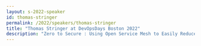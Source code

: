 ```yaml
---
layout: s-2022-speaker
id: thomas-stringer
permalink: /2022/speakers/thomas-stringer
title: "Thomas Stringer at DevOpsDays Boston 2022"
description: "Zero to Secure : Using Open Service Mesh to Easily Reduce Your Kubernetes Attack Surface"
---
```

    
